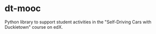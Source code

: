 # dt-mooc

Python library to support student activities in the "Self-Driving Cars with Duckietown" course on edX. 
